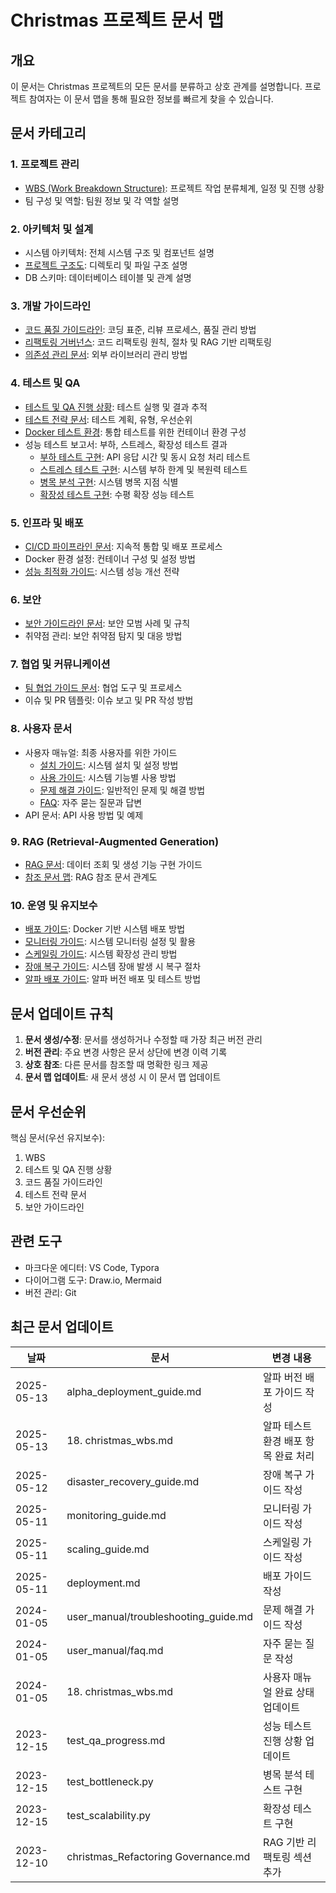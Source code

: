 # Christmas 프로젝트 문서 맵

## 개요
이 문서는 Christmas 프로젝트의 모든 문서를 분류하고 상호 관계를 설명합니다. 프로젝트 참여자는 이 문서 맵을 통해 필요한 정보를 빠르게 찾을 수 있습니다.

## 문서 카테고리

### 1. 프로젝트 관리
- [WBS (Work Breakdown Structure)](18.%20christmas_wbs.md): 프로젝트 작업 분류체계, 일정 및 진행 상황
- 팀 구성 및 역할: 팀원 정보 및 각 역할 설명

### 2. 아키텍처 및 설계
- 시스템 아키텍처: 전체 시스템 구조 및 컴포넌트 설명
- [프로젝트 구조도](09.%20christmas_project-structure.md): 디렉토리 및 파일 구조 설명
- DB 스키마: 데이터베이스 테이블 및 관계 설명

### 3. 개발 가이드라인
- [코드 품질 가이드라인](11.%20christmas_code-quality.md): 코딩 표준, 리뷰 프로세스, 품질 관리 방법
- [리팩토링 거버넌스](20.%20christmas_Refactoring%20Governance.md): 코드 리팩토링 원칙, 절차 및 RAG 기반 리팩토링
- [의존성 관리 문서](10.%20christmas_dependency-management.md): 외부 라이브러리 관리 방법

### 4. 테스트 및 QA
- [테스트 및 QA 진행 상황](19.%20test_qa_progress.md): 테스트 실행 및 결과 추적
- [테스트 전략 문서](12.%20christmas_test-strategy.md): 테스트 계획, 유형, 우선순위
- [Docker 테스트 환경](../docker-compose.test.yml): 통합 테스트를 위한 컨테이너 환경 구성
- 성능 테스트 보고서: 부하, 스트레스, 확장성 테스트 결과
  - [부하 테스트 구현](../tests/performance/test_load.py): API 응답 시간 및 동시 요청 처리 테스트
  - [스트레스 테스트 구현](../tests/performance/test_stress.py): 시스템 부하 한계 및 복원력 테스트
  - [병목 분석 구현](../tests/performance/test_bottleneck.py): 시스템 병목 지점 식별
  - [확장성 테스트 구현](../tests/performance/test_scalability.py): 수평 확장 성능 테스트

### 5. 인프라 및 배포
- [CI/CD 파이프라인 문서](26.%20cicd_pipeline.md): 지속적 통합 및 배포 프로세스
- Docker 환경 설정: 컨테이너 구성 및 설정 방법
- [성능 최적화 가이드](15.%20Performance%20Optimization%20Guide.md): 시스템 성능 개선 전략

### 6. 보안
- [보안 가이드라인 문서](14.%20christmas_Security%20Guidelines.md): 보안 모범 사례 및 규칙
- 취약점 관리: 보안 취약점 탐지 및 대응 방법

### 7. 협업 및 커뮤니케이션
- [팀 협업 가이드 문서](16.%20Christmas_Team%20Collaboration%20Guide.md): 협업 도구 및 프로세스
- 이슈 및 PR 템플릿: 이슈 보고 및 PR 작성 방법

### 8. 사용자 문서
- 사용자 매뉴얼: 최종 사용자를 위한 가이드
  - [설치 가이드](user_manual/installation_guide.md): 시스템 설치 및 설정 방법
  - [사용 가이드](user_manual/usage_guide.md): 시스템 기능별 사용 방법
  - [문제 해결 가이드](user_manual/troubleshooting_guide.md): 일반적인 문제 및 해결 방법
  - [FAQ](user_manual/faq.md): 자주 묻는 질문과 답변
- API 문서: API 사용 방법 및 예제

### 9. RAG (Retrieval-Augmented Generation)
- [RAG 문서](19.%20christmas_RAG.md): 데이터 조회 및 생성 기능 구현 가이드
- [참조 문서 맵](21.%20christmas_Reference%20Document%20Map.md): RAG 참조 문서 관계도

### 10. 운영 및 유지보수
- [배포 가이드](deployment.md): Docker 기반 시스템 배포 방법
- [모니터링 가이드](monitoring_guide.md): 시스템 모니터링 설정 및 활용
- [스케일링 가이드](scaling_guide.md): 시스템 확장성 관리 방법
- [장애 복구 가이드](disaster_recovery_guide.md): 시스템 장애 발생 시 복구 절차
- [알파 배포 가이드](alpha_deployment_guide.md): 알파 버전 배포 및 테스트 방법

## 문서 업데이트 규칙

1. **문서 생성/수정**: 문서를 생성하거나 수정할 때 가장 최근 버전 관리
2. **버전 관리**: 주요 변경 사항은 문서 상단에 변경 이력 기록
3. **상호 참조**: 다른 문서를 참조할 때 명확한 링크 제공
4. **문서 맵 업데이트**: 새 문서 생성 시 이 문서 맵 업데이트

## 문서 우선순위

핵심 문서(우선 유지보수):
1. WBS
2. 테스트 및 QA 진행 상황
3. 코드 품질 가이드라인
4. 테스트 전략 문서
5. 보안 가이드라인

## 관련 도구

- 마크다운 에디터: VS Code, Typora
- 다이어그램 도구: Draw.io, Mermaid
- 버전 관리: Git

## 최근 문서 업데이트

| 날짜 | 문서 | 변경 내용 |
|------|------|-----------|
| 2025-05-13 | alpha_deployment_guide.md | 알파 버전 배포 가이드 작성 |
| 2025-05-13 | 18. christmas_wbs.md | 알파 테스트 환경 배포 항목 완료 처리 |
| 2025-05-12 | disaster_recovery_guide.md | 장애 복구 가이드 작성 |
| 2025-05-11 | monitoring_guide.md | 모니터링 가이드 작성 |
| 2025-05-11 | scaling_guide.md | 스케일링 가이드 작성 |
| 2025-05-11 | deployment.md | 배포 가이드 작성 |
| 2024-01-05 | user_manual/troubleshooting_guide.md | 문제 해결 가이드 작성 |
| 2024-01-05 | user_manual/faq.md | 자주 묻는 질문 작성 |
| 2024-01-05 | 18. christmas_wbs.md | 사용자 매뉴얼 완료 상태 업데이트 |
| 2023-12-15 | test_qa_progress.md | 성능 테스트 진행 상황 업데이트 |
| 2023-12-15 | test_bottleneck.py | 병목 분석 테스트 구현 |
| 2023-12-15 | test_scalability.py | 확장성 테스트 구현 |
| 2023-12-10 | christmas_Refactoring Governance.md | RAG 기반 리팩토링 섹션 추가 | 
